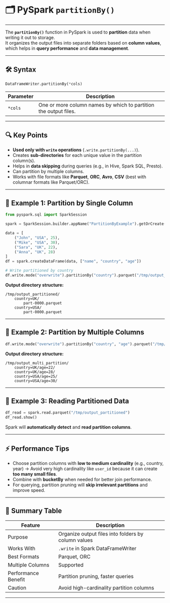 # 🗂️ PySpark `partitionBy()`

---
The **`partitionBy()`** function in PySpark is used to **partition** data when writing it out to storage.  
It organizes the output files into separate folders based on **column values**, which helps in **query performance** and **data management**.

---

## 🛠 Syntax

```python
DataFrameWriter.partitionBy(*cols)
````

| Parameter | Description                                                      |
| --------- | ---------------------------------------------------------------- |
| `*cols`   | One or more column names by which to partition the output files. |

---

## 🔍 Key Points

* **Used only with `write` operations** (`.write.partitionBy(...)`).
* Creates **sub-directories** for each unique value in the partition column(s).
* Helps in **data skipping** during queries (e.g., in Hive, Spark SQL, Presto).
* Can partition by multiple columns.
* Works with file formats like **Parquet**, **ORC**, **Avro**, **CSV** (best with columnar formats like Parquet/ORC).

---

## 📌 Example 1: Partition by Single Column

```python
from pyspark.sql import SparkSession

spark = SparkSession.builder.appName("PartitionByExample").getOrCreate()

data = [
    ("John", "USA", 25),
    ("Mike", "USA", 30),
    ("Sara", "UK", 22),
    ("Anna", "UK", 28)
]
df = spark.createDataFrame(data, ["name", "country", "age"])

# Write partitioned by country
df.write.mode("overwrite").partitionBy("country").parquet("/tmp/output_partitioned")
```

**Output directory structure:**

```
/tmp/output_partitioned/
    country=UK/
        part-0000.parquet
    country=USA/
        part-0000.parquet
```

---

## 📌 Example 2: Partition by Multiple Columns

```python
df.write.mode("overwrite").partitionBy("country", "age").parquet("/tmp/output_multi_partition")
```

**Output directory structure:**

```
/tmp/output_multi_partition/
    country=UK/age=22/
    country=UK/age=28/
    country=USA/age=25/
    country=USA/age=30/
```

---

## 📌 Example 3: Reading Partitioned Data

```python
df_read = spark.read.parquet("/tmp/output_partitioned")
df_read.show()
```

Spark will **automatically detect** and **read partition columns**.

---

## ⚡ Performance Tips

* Choose partition columns with **low to medium cardinality** (e.g., country, year)
  → Avoid very high cardinality like `user_id` because it can create **too many small files**.
* Combine with **bucketBy** when needed for better join performance.
* For querying, partition pruning will **skip irrelevant partitions** and improve speed.

---

## 📌 Summary Table

| Feature             | Description                                         |
| ------------------- | --------------------------------------------------- |
| Purpose             | Organize output files into folders by column values |
| Works With          | `.write` in Spark DataFrameWriter                   |
| Best Formats        | Parquet, ORC                                        |
| Multiple Columns    | Supported                                           |
| Performance Benefit | Partition pruning, faster queries                   |
| Caution             | Avoid high-cardinality partition columns            |

---
